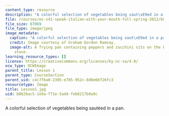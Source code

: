 ```yaml
---
content_type: resource
description: "A colorful selection of vegetables being saut\xE9ed in a pan. "
file: /courses/es-s41-speak-italian-with-your-mouth-full-spring-2012/b0b26ac51e9af71e5ad4feb8217b9a9c_Lesson1.jpg
file_size: 87069
file_type: image/jpeg
image_metadata:
  caption: "A colorful selection of vegetables being saut\xE9ed in a pan."
  credit: Image courtesy of Graham Gordon Ramsay.
  image-alt: A frying pan containing peppers and zucchini sits on the burner of a
    stove.
learning_resource_types: []
license: https://creativecommons.org/licenses/by-nc-sa/4.0/
ocw_type: OCWImage
parent_title: Lesson 1
parent_type: CourseSection
parent_uid: c4c7fba0-2305-e785-952c-8d8e6bf26fc3
resourcetype: Image
title: Lesson1.jpg
uid: b0b26ac5-1e9a-f71e-5ad4-feb8217b9a9c
---
```

A colorful selection of vegetables being sautéed in a pan. 